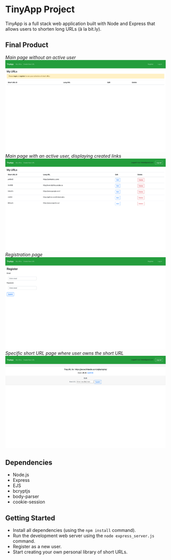 # TinyApp Project

TinyApp is a full stack web application built with Node and Express that allows users to shorten long URLs (à la bit.ly).

## Final Product
*Main page without an active user*
!["Main page without an active user"](https://github.com/thekatcodes/tinyapp/blob/main/docs/main-page-no-user.png)
*Main page with an active user, displaying created links*
!["Main page with an active user, displaying created links"](https://github.com/thekatcodes/tinyapp/blob/main/docs/user-urls-page.png)
*Registration page*
!["Registration page"](https://github.com/thekatcodes/tinyapp/blob/main/docs/registration-page.png)
*Specific short URL page where user owns the short URL*
!["Specific short URL page where user owns the short URL"](https://github.com/thekatcodes/tinyapp/blob/main/docs/user-shorturl.png)
## Dependencies

- Node.js
- Express
- EJS
- bcryptjs
- body-parser
- cookie-session


## Getting Started

- Install all dependencies (using the `npm install` command).
- Run the development web server using the `node express_server.js` command.
- Register as a new user.
- Start creating your own personal library of short URLs.